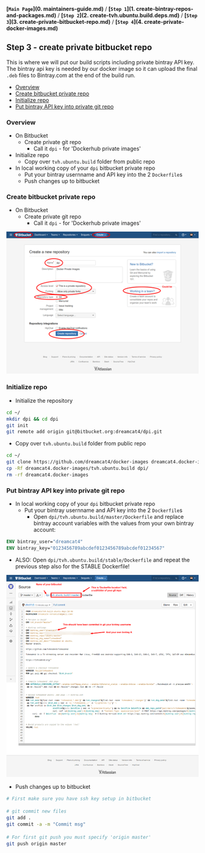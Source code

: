 **[`Main Page`](0. maintainers-guide.md)** / **[`Step 1`](1. create-bintray-repos-and-packages.md)** / **[`Step 2`](2. create-tvh.ubuntu.build.deps.md)** / **[`Step 3`](3. create-private-bitbucket-repo.md)** / **[`Step 4`](4. create-private-docker-images.md)**

## Step 3 - create private bitbucket repo

This is where we will put our build scripts including private bintray API key. The bintray api key is needed by our docker image so it can upload the final `.deb` files to Bintray.com at the end of the build run.

<!-- START doctoc generated TOC please keep comment here to allow auto update -->
<!-- DON'T EDIT THIS SECTION, INSTEAD RE-RUN doctoc TO UPDATE -->
 

- [Overview](#overview)
- [Create bitbucket private repo](#create-bitbucket-private-repo)
- [Initialize repo](#initialize-repo)
- [Put bintray API key into private git repo](#put-bintray-api-key-into-private-git-repo)

<!-- END doctoc generated TOC please keep comment here to allow auto update -->

### Overview

* On Bitbucket
  * Create private git repo
    * Call it `dpi` - for 'Dockerhub private images'
* Initialize repo
  * Copy over `tvh.ubuntu.build` folder from public repo
* In local working copy of your `dpi` bitbucket private repo
  * Put your bintray usernname and API key into the 2 `Dockerfile`s
  * Push changes up to bitbucket

### Create bitbucket private repo

* On Bitbucket
  * Create private git repo
    * Call it `dpi` - for 'Dockerhub private images'

![BitBucket - New Private Repository](_img/bb-new-private-repo.png)

### Initialize repo

* Initialize the repository

```sh
cd ~/
mkdir dpi && cd dpi
git init
git remote add origin git@bitbucket.org:dreamcat4/dpi.git
```

* Copy over `tvh.ubuntu.build` folder from public repo

```sh
cd ~/
git clone https://github.com/dreamcat4/docker-images dreamcat4.docker-images
cp -Rf dreamcat4.docker-images/tvh.ubuntu.build dpi/
rm -rf dreamcat4.docker-images
```

### Put bintray API key into private git repo

* In local working copy of your `dpi` bitbucket private repo
  * Put your bintray usernname and API key into the 2 `Dockerfile`s
    * Open `dpi/tvh.ubuntu.build/master/Dockerfile` and replace bintray account variables with the values from your own bintray account:

```Dockerfile
ENV bintray_user="dreamcat4"
ENV bintray_key="0123456789abcdef0123456789abcdef01234567"
```

  * ALSO: Open `dpi/tvh.ubuntu.build/stable/Dockerfile` and repeat the previous step also for the STABLE Dockerfile!

![BitBucket - Commit bintray api key](_img/bb-commit-bintray-api-key.png)

  * Push changes up to bitbucket

```sh
# First make sure you have ssh key setup in bitbucket

# git commit new files
git add .
git commit -a -m "Commit msg"

# For first git push you must specify 'origin master'
git push origin master
```

